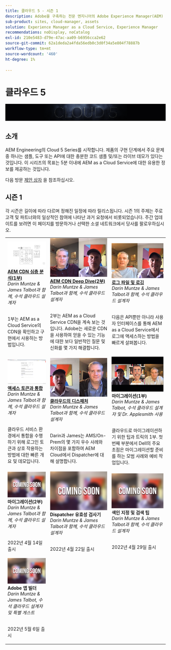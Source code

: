 ```yaml
---
title: 클라우드 5 - 시즌 1
description: Adobe을 구축하는 전문 엔지니어의 Adobe Experience Manager(AEM) as a Cloud Service 및 이를 제공하는 전문 서비스에 대해 알아봅니다.
sub-product: sites, cloud-manager, assets
solution: Experience Manager as a Cloud Service, Experience Manager
recommendations: noDisplay, noCatalog
exl-id: 210e5483-d79e-47ac-aa09-b6956cca2e62
source-git-commit: 62a1deda2a4fda56edb0c3d0f34a5e804f78887b
workflow-type: tm+mt
source-wordcount: '460'
ht-degree: 1%

---
```


# 클라우드 5

![AEM Experts Series](./imgs/masthead.png)

## 소개

AEM Engineering의 Cloud 5 Series를 시작합니다. 제품의 구현 단계에서 주요 문제 중 하나는 샘플, 도구 또는 API에 대한 충분한 코드 샘플 및/또는 라이브 데모가 있다는 것입니다. 이 시리즈의 목표는 5분 이내에 AEM as a Cloud Service에 대한 유용한 정보를 제공하는 것입니다.

다음 방문 [제안 상자](https://forms.office.com/r/74P5Xz4UH0) 을 참조하십시오.

## 시즌 1

각 시즌은 길이에 따라 다르며 정해진 일정에 따라 릴리스됩니다. 시즌 1의 주제는 주로 고객 및 파트너와의 일상적인 참여에 나타난 과거 요청에서 비롯되었습니다. 주간 업데이트를 보려면 이 페이지를 방문하거나 선택한 소셜 네트워크에서 당사를 팔로우하십시오.

<table>
  <tr>
   <td>
      <a href="./cloud5-aem-cdn-part1.md">
      <img alt="AEM CDN 1부" src="./imgs/001-thumb.png"/>
      </a>
      <div>
         <a href="./cloud5-aem-cdn-part1.md"><strong>AEM CDN 심층 분석(1부)</strong></a>         
         <br/><em>Darin Muntze &amp; James Talbot과 함께, 수석 클라우드 설계자</em>
      </div>
      <p>
        <br/>
         1부는 AEM as a Cloud Service의 CDN을 확인하고 구현에서 사용하는 방법입니다.
      </p>
     </td>   
     <td>
      <a href="./cloud5-aem-cdn-part2.md">
         <img alt="AEM CDN Part 2" src="./imgs/002-thumb.png"/>
      </a>
      <div>
         <a href="./cloud5-aem-cdn-part2.md"><strong>AEM CDN Deep Dive(2부)</strong></a>
         <br/><em>Darin Muntze &amp; James Talbot과 함께, 수석 클라우드 설계자</em>
      </div>
      <p>
        <br/>
         2부는 AEM as a Cloud Service CDN을 계속 보는 것입니다. Adobe는 새로운 CDN을 사용하여 얻을 수 있는 기능에 대한 보다 일반적인 질문 및 신화를 몇 가지 해결합니다.
      </p>
   </td>
     <td>
        <a href="./cloud5-aem-log-files.md">
            <img alt="로그 파일 및 로깅" src="./imgs/003-thumb.png"/>
        </a>
      <div>
         <a href="./cloud5-aem-log-files.md"><strong>로그 파일 및 로깅</strong></a>
         <br/><em>Darin Muntze &amp; James Talbot과 함께, 수석 클라우드 설계자</em>
      </div>
      <p>
        <br/>
         다음은 API뿐만 아니라 사용자 인터페이스를 통해 AEM as a Cloud Service에서 로그에 액세스하는 방법을 빠르게 살펴봅니다.
      </p>
   </td> 
  </tr>
  <tr>
   <td>
        <a href="./cloud5-getting-login-token-integrations.md">
            <img alt="액세스 토큰" src="./imgs/004-thumb.png"/>
        </a>
      <div>
        <a href="./cloud5-getting-login-token-integrations.md"><strong>액세스 토큰과 통합</strong></a>        
         <br/><em>Darin Muntze &amp; James Talbot과 함께, 수석 클라우드 설계자</em>
      </div>
      <p>
        <br/>
         클라우드 서비스 환경에서 통합을 수행하기 위해 로그인 토큰과 상호 작용하는 방법에 대한 빠른 개요 및 데모입니다.
      </p>
     </td>   
     <td>
      <a href="./cloud5-aem-dispatcher-cloud.md">
      <img alt="클라우드의 디스패처" src="./imgs/005-thumb.png"/>
       </a>  
      <div>
        <a href="./cloud5-aem-dispatcher-cloud.md"><strong>클라우드의 디스패처</strong></a>
         <br/><em>Darin Muntze &amp; James Talbot과 함께, 수석 클라우드 설계자</em>
      </div>
      <p>
        <br/>
        Darin과 James는 AMS/On-Prem의 몇 가지 우수 사례와 차이점을 포함하여 AEM Cloud에서 Dispatcher에 대해 설명합니다. 
      </p>
   </td>
     <td>
      <img alt="마이그레이션(1부)" src="./imgs/006-thumb.png"/>
      <div>
         <strong>마이그레이션(1부)</strong>
         <br/><em>Darin Muntze &amp; James Talbot, 수석 클라우드 설계자 및 Dr. Applesmith 사용</em>
      </div>
      <p>
        <br/>
         클라우드로 마이그레이션하기 위한 팁과 트릭의 1부. 첫 번째 부분에서 Dell의 주요 초점은 마이그레이션할 준비를 하는 모범 사례와 예비 작업입니다.
      </p>
   </td> 
  </tr>
<tr>
   <td>
      <img alt="마이그레이션(2부)" src="./imgs/coming-soon.png"/>
      <div>
        <strong>마이그레이션(2부)</strong>        
         <br/><em>Darin Muntze &amp; James Talbot과 함께, 수석 클라우드 설계자</em>
      </div>
      <p>
        <br/>
         2022년 4월 14일 출시
      </p>
     </td>   
     <td>
      <img alt="Dispatcher 유효성 검사기" src="./imgs/coming-soon.png"/>
      <div>
         <strong>Dispatcher 유효성 검사기</strong>
         <br/><em>Darin Muntze &amp; James Talbot과 함께, 수석 클라우드 설계자</em>
      </div>
      <p>
        <br/>
         2022년 4월 22일 출시
      </p>
   </td>
     <td>
      <img alt="색인 지정 및 검색 팁" src="./imgs/coming-soon.png"/>
      <div>
         <strong>색인 지정 및 검색 팁</strong>
         <br/><em>Darin Muntze &amp; James Talbot과 함께, 수석 클라우드 설계자</em>
      </div>
      <p>
        <br/>
         2022년 4월 29일 출시
      </p>
   </td> 
  </tr>
    <tr>
        <td>
            <img alt="Adobe 앱 빌더" src="./imgs/coming-soon.png"/>
            <div>
                <strong>Adobe 앱 빌더</strong><br/>        
                <em>Darin Muntze &amp; James Talbot, 수석 클라우드 설계자 및 특별 게스트</em>
            </div>
            <p><br/>
                2022년 5월 6일 출시
            </p>
        </td>
        <td></td>
        <td></td>
    </tr>
</table>